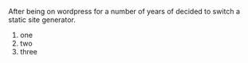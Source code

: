 After being on wordpress for a number of years of decided to switch a static site generator.  





1. one
2. two
3. three



